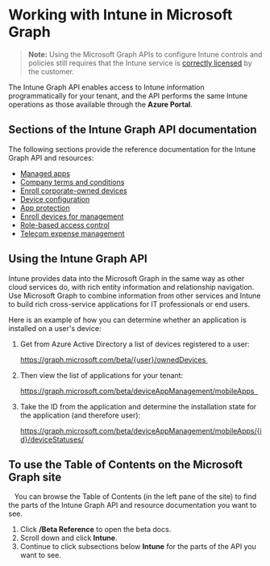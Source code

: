 # Working with Intune in Microsoft Graph  > **Note:** Using the Microsoft Graph APIs to configure Intune controls and policies still requires that the Intune service is [correctly licensed](https://www.microsoft.com/en-us/cloud-platform/microsoft-intune-pricing) by the customer.

<!-- Intune is a cloud-based enterprise mobility management (EMM) service that helps enable your workforce to be productive while keeping your corporate data protected.  To understand what's available in Intune, start here: [Introduction to Microsoft Intune](https://docs.microsoft.com/en-us/intune/understand-explore/introduction-to-microsoft-intune).   

In short, with Intune you can: 

* **Manage the mobile devices** your workforce uses to access company data. 
* **Manage the mobile apps** your workforce uses. 
* **Protect your company information** by helping to control the way your workforce accesses and shares it. 
* **Ensure devices and apps are compliant** with company security requirements.  -->

The Intune Graph API enables access to Intune information programmatically for your tenant, and the API performs the same Intune operations as those available through the **Azure Portal**.  ## Sections of the Intune Graph API documentationThe following sections provide the reference documentation for the Intune Graph API and resources:- [Managed apps](intune_apps_app_conceptual.md)- [Company terms and conditions](intune_company_conceptual.md)- [Enroll corporate-owned devices](intune_corporate_enrollment_conceptual.md)- [Device configuration](intune_device_configuration_conceptual.md)- [App protection](intune_app_protection_conceptual.md)- [Enroll devices for management](intune_onboarding_conceptual.md)- [Role-based access control](intune_rbac_conceptual.md)- [Telecom expense management](intune_tem_conceptual.md)<!-- For example, you could:

* Retrieve information about Intune managed applications.
* Create and assign a new Intune managed application to users. 
* Create a configuration policy to set Wi-Fi and VPN profiles for Intune-managed iOS or Android devices. 
* View device enrollment status for Intune managed devices view security compliance policy status for Intune managed devices.  -->
## Using the Intune Graph API
Intune provides data into the Microsoft Graph in the same way as other cloud services do, with rich entity information and relationship navigation.  Use Microsoft Graph to combine information from other services and Intune to build rich cross-service applications for IT professionals or end users.     

Here is an example of how you can determine whether an application is installed on a user's device: 

1. Get from Azure Active Directory a list of devices registered to a user: 

    https://graph.microsoft.com/beta/{user}/ownedDevices 

2. Then view the list of applications for your tenant: 

    https://graph.microsoft.com/beta/deviceAppManagement/mobileApps  

3. Take the ID from the application and determine the installation state for the application (and therefore user):

    https://graph.microsoft.com/beta/deviceAppManagement/mobileApps/{id}/deviceStatuses/


## To use the Table of Contents on the Microsoft Graph site
  
You can browse the Table of Contents (in the left pane of the site) to find the parts of the Intune Graph API and resource documentation you want to see.

1. Click **/Beta Reference** to open the beta docs.
2. Scroll down and click **Intune**.
3. Continue to click subsections below **Intune** for the parts of the API you want to see.
